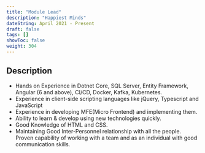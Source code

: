 ```yaml
---
title: "Module Lead"
description: "Happiest Minds"
dateString: April 2021 - Present
draft: false
tags: []
showToc: false
weight: 304
---
```

## Description

- Hands on Experience in Dotnet Core, SQL Server, Entity Framework, Angular (6 and above), CI/CD, Docker, Kafka, Kubernetes.
- Experience in client-side scripting languages like jQuery, Typescript and JavaScript
- Experience in developing MFE(Micro Frontend) and implementing them.
- Ability to learn & develop using new technologies quickly.
- Good Knowledge of HTML and CSS.
- Maintaining Good Inter-Personnel relationship with all the people. Proven capability of working with a team and as an individual with good communication skills.